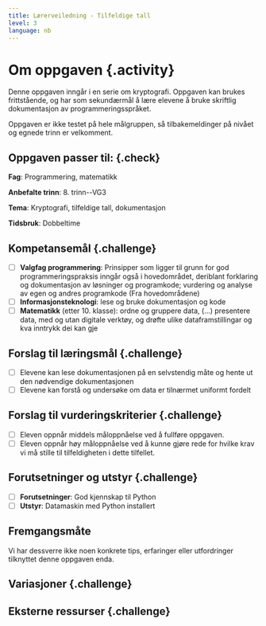 ```yaml
---
title: Lærerveiledning - Tilfeldige tall
level: 3
language: nb
---
```


# Om oppgaven {.activity}

Denne oppgaven inngår i en serie om kryptografi. Oppgaven kan brukes
frittstående, og har som sekundærmål å lære elevene å bruke skriftlig
dokumentasjon av programmeringsspråket.

Oppgaven er ikke testet på hele målgruppen, så tilbakemeldinger på nivået
og egnede trinn er velkomment.

## Oppgaven passer til: {.check}

__Fag__: Programmering, matematikk

__Anbefalte trinn__: 8. trinn--VG3

__Tema__: Kryptografi, tilfeldige tall, dokumentasjon

__Tidsbruk__: Dobbeltime

## Kompetansemål {.challenge}

- [ ] __Valgfag programmering__: Prinsipper som ligger til grunn for
      god programmeringspraksis inngår også i hovedområdet, deriblant
      forklaring og dokumentasjon av løsninger og programkode; vurdering
      og analyse av egen og andres programkode (Fra hovedområdene)
- [ ] __Informasjonsteknologi__: lese og bruke dokumentasjon og kode
- [ ] __Matematikk__ (etter 10. klasse): ordne og gruppere data, (...)
      presentere data, med og utan digitale verktøy, og drøfte ulike
      dataframstillingar og kva inntrykk dei kan gje

## Forslag til læringsmål {.challenge}

- [ ] Elevene kan lese dokumentasjonen på en selvstendig måte og hente
      ut den nødvendige dokumentasjonen
- [ ] Elevene kan forstå og undersøke om data er tilnærmet uniformt
      fordelt

## Forslag til vurderingskriterier {.challenge}

- [ ] Eleven oppnår middels måloppnåelse ved å fullføre oppgaven.
- [ ] Eleven oppnår høy måloppnåelse ved å kunne gjøre rede for hvilke
      krav vi må stille til tilfeldigheten i dette tilfellet.

## Forutsetninger og utstyr {.challenge}

- [ ]  __Forutsetninger__: God kjennskap til Python
- [ ]  __Utstyr__: Datamaskin med Python installert

## Fremgangsmåte

Vi har dessverre ikke noen konkrete tips, erfaringer eller utfordringer
tilknyttet denne oppgaven enda.

## Variasjoner {.challenge}

## Eksterne ressurser {.challenge}
